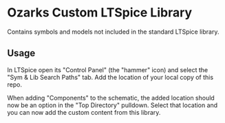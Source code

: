 # Ozarks Custom LTSpice Library

Contains symbols and models not included in the standard LTSpice library.

## Usage
In LTSpice open its "Control Panel" (the "hammer" icon) and select the "Sym & Lib Search Paths" tab.  Add the location of your local copy of this repo.  

When adding "Components" to the schematic, the added location should now be an option in the "Top Directory" pulldown.  Select that location and you can now add the custom content from this library.

